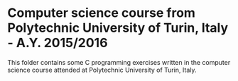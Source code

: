 # Computer science course from Polytechnic University of Turin, Italy - A.Y. 2015/2016

This folder contains some C programming exercises written in the computer science course attended at Polytechnic University of Turin, Italy.
